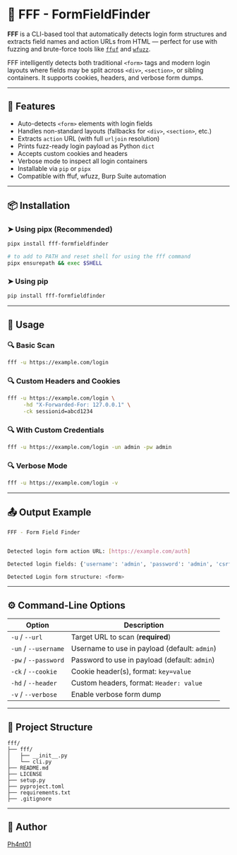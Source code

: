 # 🔐 FFF - FormFieldFinder

**FFF** is a CLI-based tool that automatically detects login form structures and extracts field names and action URLs from HTML — perfect for use with fuzzing and brute-force tools like [`ffuf`](https://github.com/ffuf/ffuf) and [`wfuzz`](https://github.com/xmendez/wfuzz).

FFF intelligently detects both traditional `<form>` tags and modern login layouts where fields may be split across `<div>`, `<section>`, or sibling containers. It supports cookies, headers, and verbose form dumps.

---

## 🚀 Features

- Auto-detects `<form>` elements with login fields
- Handles non-standard layouts (fallbacks for `<div>`, `<section>`, etc.)
- Extracts `action` URL (with full `urljoin` resolution)
- Prints fuzz-ready login payload as Python `dict`
- Accepts custom cookies and headers
- Verbose mode to inspect all login containers
- Installable via `pip` or `pipx`
- Compatible with ffuf, wfuzz, Burp Suite automation

---

## 📦 Installation

### ➤ Using pipx (Recommended)

```bash
pipx install fff-formfieldfinder
```

```bash
# to add to PATH and reset shell for using the fff command
pipx ensurepath && exec $SHELL   
```

### ➤ Using pip

```bash
pip install fff-formfieldfinder
```

---

## 🧪 Usage

### 🔍 Basic Scan

```bash
fff -u https://example.com/login
```

### 🔍 Custom Headers and Cookies

```bash
fff -u https://example.com/login \
     -hd "X-Forwarded-For: 127.0.0.1" \
     -ck sessionid=abcd1234
```

### 🔍 With Custom Credentials

```bash
fff -u https://example.com/login -un admin -pw admin
```

### 🔍 Verbose Mode

```bash
fff -u https://example.com/login -v
```

---

## 📤 Output Example

```bash
FFF - Form Field Finder


Detected login form action URL: [https://example.com/auth]

Detected login fields: {'username': 'admin', 'password': 'admin', 'csrf_token': 'abc123'}

Detected Login form structure: <form>
```

---

## ⚙️ Command-Line Options

|Option|Description|
|---|---|
|`-u` / `--url`|Target URL to scan (**required**)|
|`-un` / `--username`|Username to use in payload (default: `admin`)|
|`-pw` / `--password`|Password to use in payload (default: `admin`)|
|`-ck` / `--cookie`|Cookie header(s), format: `key=value`|
|`-hd` / `--header`|Custom headers, format: `Header: value`|
|`-v` / `--verbose`|Enable verbose form dump|

---

## 📂 Project Structure

```
fff/
├── fff/
│   ├── __init__.py
│   └── cli.py
├── README.md
├── LICENSE
├── setup.py
├── pyproject.toml
├── requirements.txt
├── .gitignore
```

---

## 📜 Author

[Ph4nt01](https://github.com/Ph4nt01)
